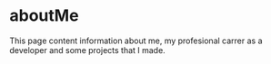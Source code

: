 # aboutMe
This page content information about me, my profesional carrer as a developer and some projects that I made.
